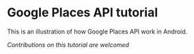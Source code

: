  Google Places API tutorial
 =================
 
This is an illustration of how Google Places API work in Android. 

*Contributions on this tutorial are welcomed*

